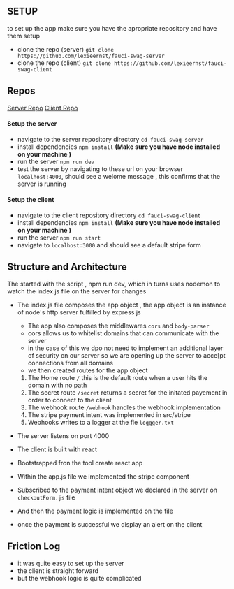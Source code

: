 ## SETUP
to set up the app make sure you have the apropriate repository and have them setup 
 - clone the repo (server) `git clone https://github.com/lexieernst/fauci-swag-server` 
 - clone the repo (client) `git clone https://github.com/lexieernst/fauci-swag-client`

 ## Repos 
 [Server Repo](https://github.com/lexieernst/fauci-swag-server)
 [Client Repo](https://github.com/lexieernst/fauci-swag-client)
#### Setup the server 

 - navigate to the server repository directory `cd fauci-swag-server`
 - install dependencies `npm install` __(Make sure you have node installed on your machine )__
 - run the server `npm run dev`
 - test the server by navigating to these url on your browser `localhost:4000`, should see a welome message , this confirms that the server is running 

 #### Setup the client 
 - navigate to the client repository directory `cd fauci-swag-client`
  - install dependencies `npm install` __(Make sure you have node installed on your machine )__
  - run the server `npm run start`
  - navigate to  `localhost:3000` and should see a default stripe form 


## Structure and Architecture 
The started with the script , npm run dev, which in turns uses nodemon to watch the index.js file on the server for changes 
- The index.js file composes the app object , the app object is an instance of node's http server fulfilled by express js 
   - The app also composes the middlewares `cors` and `body-parser`
  - cors allows us to whitelist domains that can communicate with the server 
  - in the case of this we dpo not need to implement an additional layer of security on our server so we are opening up the server to acce[pt connections from all domains 
  - we then created routes for the app object 
   1. The Home route `/` this is the default route when a user hits the domain with no path 
   2. The secret route `/secret` returns a secret for the initated payement in order to connect to the client
   3. The webhook route `/webhook` handles the webhook implementation 
   4. The stripe payment intent was implemented in src/stripe
   5. Webhooks writes to a logger at the fle `loggger.txt`

 - The server listens on port 4000 
 
 - The client is built with react 
 - Bootstrapped fron the tool create react app
 - Within the app.js file we implemented the stripe component 
 - Subscribed to the payment intent object we declared in the server on `checkoutForm.js` file 
 - And then the payment logic is implemented on the file 
 - once the payment is successful we display an alert on the client 


## Friction Log 
 - it was quite easy to set up the server 
 - the client is straight forward 
 - but the webhook logic is quite complicated 